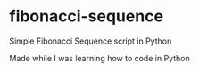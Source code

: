 # fibonacci-sequence
Simple Fibonacci Sequence script in Python

Made while I was learning how to code in Python

